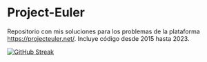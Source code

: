 # Project-Euler

Repositorio con mis soluciones para los problemas de la plataforma https://projecteuler.net/.
Incluye código desde 2015 hasta 2023.

[![GitHub Streak](https://streak-stats.demolab.com/?user=SantiagodeViana)](https://git.io/streak-stats)
